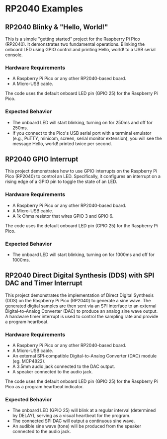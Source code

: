 # RP2040 Examples

## RP2040 Blinky & "Hello, World!"

This is a simple "getting started" project for the Raspberry Pi Pico (RP2040). It demonstrates two fundamental operations. Blinking the onboard LED using GPIO control and printing Hello, world! to a USB serial console.

### Hardware Requirements

* A Raspberry Pi Pico or any other RP2040-based board.
* A Micro-USB cable.

The code uses the default onboard LED pin (GPIO 25) for the Raspberry Pi Pico.

### Expected Behavior

* The onboard LED will start blinking, turning on for 250ms and off for 250ms.
* If you connect to the Pico's USB serial port with a terminal emulator (e.g., PuTTY, minicom, screen, serial monitor extension), you will see the message Hello, world! printed twice per second.

## RP2040 GPIO Interrupt

This project demonstrates how to use GPIO interrupts on the Raspberry Pi Pico (RP2040) to control an LED. Specifically, it configures an interrupt on a rising edge of a GPIO pin to toggle the state of an LED.

### Hardware Requirements

* A Raspberry Pi Pico or any other RP2040-based board.
* A Micro-USB cable.
* A 1k Ohms resistor that wires GPIO 3 and GPIO 6.

The code uses the default onboard LED pin (GPIO 25) for the Raspberry Pi Pico.

### Expected Behavior

* The onboard LED will start blinking, turning on for 1000ms and off for 1000ms.

## RP2040 Direct Digital Synthesis (DDS) with SPI DAC and Timer Interrupt

This project demonstrates the implementation of Direct Digital Synthesis (DDS) on the Raspberry Pi Pico (RP2040) to generate a sine wave. The generated digital samples are then sent via an SPI interface to an external Digital-to-Analog Converter (DAC) to produce an analog sine wave output. A hardware timer interrupt is used to control the sampling rate and provide a program heartbeat.

### Hardware Requirements

* A Raspberry Pi Pico or any other RP2040-based board.
* A Micro-USB cable.
* An external SPI-compatible Digital-to-Analog Converter (DAC) module (eg. MCP4822).
* A 3.5mm audio jack connected to the DAC output.
* A speaker connected to the audio jack.

The code uses the default onboard LED pin (GPIO 25) for the Raspberry Pi Pico as a program heartbeat indicator.

### Expected Behavior

* The onboard LED (GPIO 25) will blink at a regular interval (determined by DELAY), serving as a visual heartbeat for the program.
* The connected SPI DAC will output a continuous sine wave.
* An audible sine wave (tone) will be produced from the speaker connected to the audio jack.